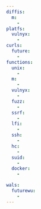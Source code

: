 ```yaml
---
diffis:
  m:
    -
platfs:
  vulnyx:
    -
curls:
  future:
    -
functions:
  unix:
    -
  m:
    -
  vulnyx:
    -
  fuzz:
    -
  ssrf:
    -
  lfi:
    -
  ssh:
    -
  hc:
    -
  suid:
    -
  docker:
    -

wals:
  futurewu:
    -
---
```

